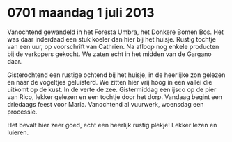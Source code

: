 # 0701 maandag 1 juli 2013
Vanochtend gewandeld in het Foresta Umbra, het Donkere Bomen Bos. Het was daar inderdaad een stuk koeler dan hier bij het huisje. Rustig tochtje van een uur, op voorschrift van Cathrien. Na afloop nog enkele producten bij de verkopers gekocht. We zaten echt in het midden van de Gargano daar.

Gisterochtend een rustige ochtend bij het huisje, in de heerlijke zon gelezen en naar de vogeltjes geluisterd. We zitten hier vrij hoog in een vallei die uitkomt op de kust. In de verte de zee. Gistermiddag een ijsco op de pier van Rico, lekker gelezen en een tochtje door het dorp. Vandaag begint een driedaags feest voor Maria. Vanochtend al vuurwerk, woensdag een processie.

Het bevalt hier zeer goed, echt een heerlijk rustig plekje! Lekker lezen en luieren.